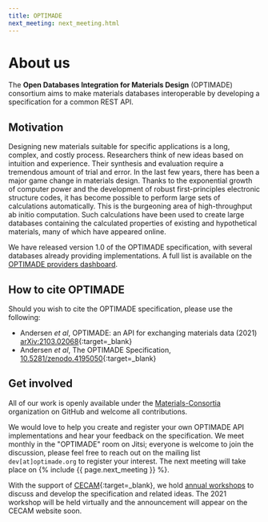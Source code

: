 ```yaml
---
title: OPTIMADE
next_meeting: next_meeting.html
---
```


# About us

The **Open Databases Integration for Materials Design** (OPTIMADE) consortium
aims to make materials databases interoperable by developing a specification
for a common REST API.

## Motivation

Designing new materials suitable for specific applications is a long,
complex, and costly process. Researchers think of new ideas based on
intuition and experience. Their synthesis and evaluation require a
tremendous amount of trial and error. In the last few years, there has
been a major game change in materials design. Thanks to the exponential
growth of computer power and the development of robust first-principles
electronic structure codes, it has become possible to perform large sets
of calculations automatically. This is the burgeoning area of
high-throughput ab initio computation. Such calculations have been used
to create large databases containing the calculated properties of
existing and hypothetical materials, many of which have appeared online.

We have released version 1.0 of the OPTIMADE specification, with several
databases already providing implementations. A full list is available on
the [OPTIMADE providers dashboard](https://www.optimade.org/providers-dashboard/).

## How to cite OPTIMADE

Should you wish to cite the OPTIMADE specification, please use the following:

- Andersen *et al*, OPTIMADE: an API for exchanging materials data (2021) [arXiv:2103.02068](https://arxiv.org/abs/2103.02068){:target=_blank}
- Andersen *et al*, The OPTIMADE Specification, [10.5281/zenodo.4195050](https://doi.org/10.5281/zenodo.4195050){:target=_blank}

## Get involved

All of our work is openly available under the
[Materials-Consortia](https://github.com/Materials-Consortia/) organization on
GitHub and welcome all contributions.

We would love to help you create and register your own OPTIMADE API
implementations and hear your feedback on the specification.
We meet monthly in the "OPTIMADE" room on Jitsi; everyone is welcome to
join the discussion, please feel free to reach out on the mailing list
`dev[at]optimade.org` to register your interest.
The next meeting will take place on {% include {{ page.next_meeting }} %}.


With the support of [CECAM](www.cecam.org){:target=_blank}, we hold 
[annual workshops](https://www.cecam.org/search#stq=%22Open%20Databases%20Integration%20for%20Materials%20Design%22&stp=1)
to discuss and develop the specification and related ideas.
The 2021 workshop will be held virtually and the announcement will appear
on the CECAM website soon.

